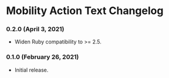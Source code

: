 # Mobility Action Text Changelog

### 0.2.0 (April 3, 2021)
- Widen Ruby compatibility to >= 2.5.

### 0.1.0 (February 26, 2021)
- Initial release.
